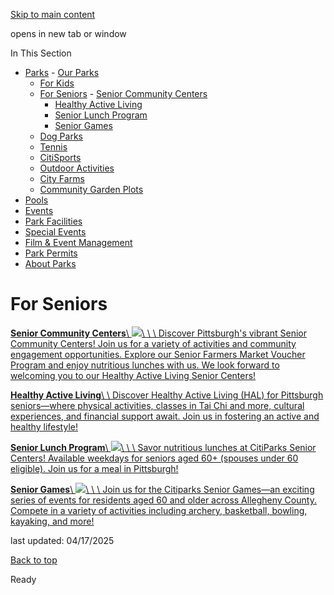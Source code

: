 [Skip to main content](https://www.pittsburghpa.gov/Recreation-Events/Parks/For-Seniors#main-content)

opens in new tab or window

In This Section

- [Parks](https://www.pittsburghpa.gov/Recreation-Events/Parks)  - [Our Parks](https://www.pittsburghpa.gov/Recreation-Events/Parks/Our-Parks)
  - [For Kids](https://www.pittsburghpa.gov/Recreation-Events/Parks/For-Kids)
  - [For Seniors](https://www.pittsburghpa.gov/Recreation-Events/Parks/For-Seniors)    - [Senior Community Centers](https://www.pittsburghpa.gov/Recreation-Events/Parks/For-Seniors/Senior-Community-Centers)
    - [Healthy Active Living](https://www.pittsburghpa.gov/Recreation-Events/Parks/For-Seniors/Healthy-Active-Living)
    - [Senior Lunch Program](https://www.pittsburghpa.gov/Recreation-Events/Parks/For-Seniors/Senior-Lunch-Program)
    - [Senior Games](https://www.pittsburghpa.gov/Recreation-Events/Parks/For-Seniors/Senior-Games)
  - [Dog Parks](https://www.pittsburghpa.gov/Recreation-Events/Parks/Dog-Parks)
  - [Tennis](https://www.pittsburghpa.gov/Recreation-Events/Parks/Tennis)
  - [CitiSports](https://www.pittsburghpa.gov/Recreation-Events/Parks/CitiSports)
  - [Outdoor Activities](https://www.pittsburghpa.gov/Recreation-Events/Parks/Outdoor-Activities)
  - [City Farms](https://www.pittsburghpa.gov/Recreation-Events/Parks/City-Farms)
  - [Community Garden Plots](https://www.pittsburghpa.gov/Recreation-Events/Parks/Community-Garden-Plots)
- [Pools](https://www.pittsburghpa.gov/Recreation-Events/Pools)
- [Events](https://www.pittsburghpa.gov/Recreation-Events/Events)
- [Park Facilities](https://www.pittsburghpa.gov/Recreation-Events/Park-Facilities)
- [Special Events](https://www.pittsburghpa.gov/Recreation-Events/Special-Events)
- [Film & Event Management](https://www.pittsburghpa.gov/Recreation-Events/Film-Event-Management)
- [Park Permits](https://www.pittsburghpa.gov/Recreation-Events/Park-Permits)
- [About Parks](https://www.pittsburghpa.gov/Recreation-Events/About-Parks)

# For Seniors

[**Senior Community Centers**\\
![](https://www.pittsburghpa.gov/files/assets/city/v/1/parks/images/parks/winner_with_o-connor_family.jpg?dimension=smallthumbnail&w=150&h=100)\\
\\
\\
Discover Pittsburgh's vibrant Senior Community Centers! Join us for a variety of activities and community engagement opportunities. Explore our Senior Farmers Market Voucher Program and enjoy nutritious lunches with us. We look forward to welcoming you to our Healthy Active Living Senior Centers!](https://www.pittsburghpa.gov/Recreation-Events/Parks/For-Seniors/Senior-Community-Centers)

[**Healthy Active Living**\\
\\
Discover Healthy Active Living (HAL) for Pittsburgh seniors—where physical activities, classes in Tai Chi and more, cultural experiences, and financial support await. Join us in fostering an active and healthy lifestyle!](https://www.pittsburghpa.gov/Recreation-Events/Parks/For-Seniors/Healthy-Active-Living)

[**Senior Lunch Program**\\
![](https://www.pittsburghpa.gov/files/assets/city/v/1/parks/images/parks/hal-seniorlunch-493.jpg?dimension=smallthumbnail&w=150&h=100)\\
\\
\\
Savor nutritious lunches at CitiParks Senior Centers! Available weekdays for seniors aged 60+ (spouses under 60 eligible). Join us for a meal in Pittsburgh!](https://www.pittsburghpa.gov/Recreation-Events/Parks/For-Seniors/Senior-Lunch-Program)

[**Senior Games**\\
![](https://www.pittsburghpa.gov/files/assets/city/v/1/parks/images/parks/6522_srgamesmedal.jpg?dimension=smallthumbnail&w=150&h=100)\\
\\
\\
Join us for the Citiparks Senior Games—an exciting series of events for residents aged 60 and older across Allegheny County. Compete in a variety of activities including archery, basketball, bowling, kayaking, and more!](https://www.pittsburghpa.gov/Recreation-Events/Parks/For-Seniors/Senior-Games)

last updated: 04/17/2025

[Back to top](https://www.pittsburghpa.gov/Recreation-Events/Parks/For-Seniors#body-top)

Ready
